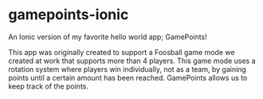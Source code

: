 # gamepoints-ionic
An Ionic version of my favorite hello world app; GamePoints!

This app was originally created to support a Foosball game mode we created at work that supports more than 4 players. This game mode uses a rotation system where players win individually, not as a team, by gaining points until a certain amount has been reached. GamePoints allows us to keep track of the points.
